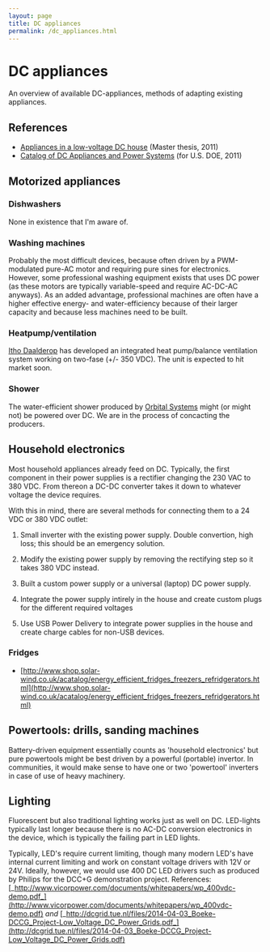 ```yaml
---
layout: page
title: DC appliances
permalink: /dc_appliances.html
---
```

# DC appliances

An overview of available DC-appliances, methods of adapting existing appliances.

## References

* [Appliances in a low-voltage DC house](https://www.google.nl/url?sa=t&rct=j&q=&esrc=s&source=web&cd=1&cad=rja&uact=8&ved=0CCIQFjAA&url=http%3A%2F%2Fpublications.lib.chalmers.se%2Frecords%2Ffulltext%2F137511.pdf&ei=Qf91VbTKGeXP7Qah_YKYCg&usg=AFQjCNGaq-cySu_jyvI1P3nk0Z8IxMm6Zg&sig2=fb-pB1CPzGzP8QYgAmohvA&bvm=bv.95039771,d.ZGU) (Master thesis, 2011)
* [Catalog of DC Appliances and Power Systems](https://www.google.nl/url?sa=t&rct=j&q=&esrc=s&source=web&cd=1&cad=rja&uact=8&ved=0CCEQFjAA&url=http%3A%2F%2Fefficiency.lbl.gov%2Fsites%2Fall%2Ffiles%2Fcatalog_of_dc_appliances_and_power_systems_lbnl-5364e.pdf&ei=kf91VdjxKO6N7Aanj4D4Bg&usg=AFQjCNG8ri0b7os9L2d4cot2PB7-tM3W_A&sig2=e1vxUuST2QaZY3jK4eCF3Q&bvm=bv.95039771,d.ZGU) (for U.S. DOE, 2011)

## Motorized appliances

### Dishwashers
None in existence that I'm aware of.

### Washing machines

Probably the most difficult devices, because often driven by a PWM-modulated pure-AC motor and requiring pure sines for electronics. However, some professional washing equipment exists that uses DC power (as these motors are typically variable-speed and require AC-DC-AC anyways). As an added advantage, professional machines are often have a higher effective energy- and water-efficiency because of their larger capacity and because less machines need to be built.

### Heatpump/ventilation

[Itho Daalderop](http://www.ithodaalderop.nl/) has developed an integrated heat pump/balance ventilation system working on two-fase (+/- 350 VDC). The unit is expected to hit market soon.

### Shower

The water-efficient shower produced by [Orbital Systems](http://orbital-systems.com/) might (or might not) be powered over DC. We are in the process of concacting the producers.

##  Household electronics

Most household appliances already feed on DC. Typically, the first component in their power supplies is a rectifier changing the 230 VAC to 380 VDC. From thereon a DC-DC converter takes it down to whatever voltage the device requires.


With this in mind, there are several methods for connecting them to a 24 VDC or 380 VDC outlet:

1.  Small inverter with the existing power supply. Double convertion, high loss; this should be an emergency solution.

2.  Modify the existing power supply by removing the rectifying step so it takes 380 VDC instead.

3.  Built a custom power supply or a universal (laptop) DC power supply.

4.  Integrate the power supply intirely in the house and create custom plugs for the different required voltages

5.  Use USB Power Delivery to integrate power supplies in the house and create charge cables for non-USB devices.



### Fridges
* [http://www.shop.solar-wind.co.uk/acatalog/energy_efficient_fridges_freezers_refridgerators.html](http://www.shop.solar-wind.co.uk/acatalog/energy_efficient_fridges_freezers_refridgerators.html)



## Powertools: drills, sanding machines

Battery-driven equipment essentially counts as 'household electronics' but pure powertools might be best driven by a powerful (portable) invertor. In communities, it would make sense to have one or two 'powertool' inverters in case of use of heavy machinery.

## Lighting

Fluorescent but also traditional lighting works just as well on DC. LED-lights typically last longer because there is no AC-DC conversion electronics in the device, which is typically the failing part in LED lights.

Typically, LED's require current limiting, though many modern LED's have internal current limiting and work on constant voltage drivers with 12V or 24V. Ideally, however, we would use 400 DC LED drivers such as produced by Philips for the DCC+G demonstration project. References: [_http://www.vicorpower.com/documents/whitepapers/wp_400vdc-demo.pdf_](http://www.vicorpower.com/documents/whitepapers/wp_400vdc-demo.pdf) _and_ [_http://dcgrid.tue.nl/files/2014-04-03_Boeke-DCCG_Project-Low_Voltage_DC_Power_Grids.pdf_](http://dcgrid.tue.nl/files/2014-04-03_Boeke-DCCG_Project-Low_Voltage_DC_Power_Grids.pdf)
